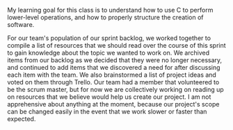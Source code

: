 My learning goal for this class is to understand how to use C to perform lower-level operations, and how to properly structure the creation of software.

For our team's population of our sprint backlog, we worked together to compile a list of resources that we should read over the course of this sprint to gain knowledge about the topic we wanted to work on.  We archived items from our backlog as we decided that they were no longer necessary, and continued to add items that we discovered a need for after discussing each item with the team.  We also brainstormed a list of project ideas and voted on them through Trello.  Our team had a member that volunteered to be the scrum master, but for now we are collectively working on reading up on resources that we believe would help us create our project.  I am not apprehensive about anything at the moment, because our project's scope can be changed easily in the event that we work slower or faster than expected.